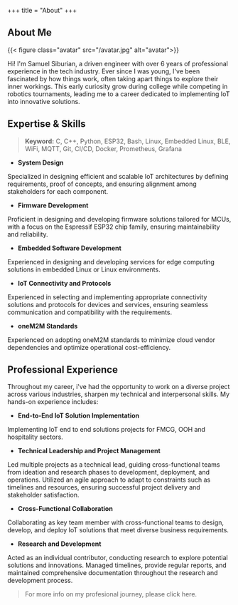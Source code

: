 +++
title = "About"
+++

## About Me

{{< figure class="avatar" src="/avatar.jpg" alt="avatar">}}

Hi! I'm Samuel Siburian, a driven engineer with over 6 years of professional experience in the tech industry. Ever since I was young, I've been fascinated by how things work, often taking apart things to explore their inner workings. This early curiosity grow during college while competing in robotics tournaments, leading me to a career dedicated to implementing IoT into innovative solutions.

## Expertise & Skills

> **Keyword:** C, C++, Python, ESP32, Bash, Linux, Embedded Linux, BLE, WiFi, MQTT, Git, CI/CD, Docker, Prometheus, Grafana  

- **System Design**

Specialized in designing efficient and scalable IoT architectures by defining requirements, proof of concepts, and ensuring alignment among stakeholders for each component.

- **Firmware Development**

Proficient in designing and developing firmware solutions tailored for MCUs, with a focus on the Espressif ESP32 chip family, ensuring maintainability and reliability.

- **Embedded Software Development**

Experienced in designing and developing services for edge computing solutions in embedded Linux or Linux environments.

- **IoT Connectivity and Protocols**

Experienced in selecting and implementing appropriate connectivity solutions and protocols for devices and services, ensuring seamless communication and compatibility with the requirements.

- **oneM2M Standards** 

Experienced on adopting oneM2M standards to minimize cloud vendor dependencies and optimize operational cost-efficiency.

## Professional Experience

Throughout my career, i've had the opportunity to work on a diverse project across various industries, sharpen my technical and interpersonal skills. My hands-on experience includes:

- **End-to-End IoT Solution Implementation**

Implementing IoT end to end solutions projects for FMCG, OOH and hospitality sectors.

- **Technical Leadership and Project Management** 

Led multiple projects as a technical lead, guiding cross-functional teams from ideation and research phases to development, deployment, and operations. Utilized an agile approach to adapt to constraints such as timelines and resources, ensuring successful project delivery and stakeholder satisfaction.

- **Cross-Functional Collaboration**

Collaborating as key team member with cross-functional teams to design, develop, and deploy IoT solutions that meet diverse business requirements.

- **Research and Development** 

Acted as an individual contributor, conducting research to explore potential solutions and innovations. Managed timelines, provide regular reports, and maintained comprehensive documentation throughout the research and development process.

> For more info on my profesional journey, please click here.
